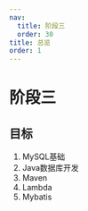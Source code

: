 ```yaml
---
nav:
  title: 阶段三
  order: 30
title: 总览
order: 1
---
```


# 阶段三

## 目标

1. MySQL基础
2. Java数据库开发
3. Maven
4. Lambda
5. Mybatis

